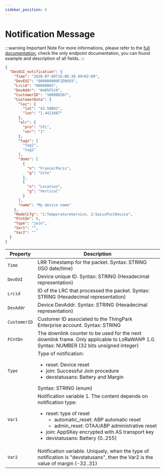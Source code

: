 ```yaml
---
sidebar_position: 6
---
```


# Notification Message

:::warning Important Note
For more informations, please refer to the [full documentation](https://oss-api.thingpark.com/tpw/7.3/Core-Network/lrc-as-tunnel-lorawan/documentation-tunnel-lrc-to-as-lorawan.html#/), check the only endpoint documentation, you can found example and description of all fields.
:::

```json
{
  "DevEUI_notification": {
    "Time": "2020-07-09T16:06:38.49+02:00",
    "DevEUI": "000000000F1D8693",
    "Lrcid": "00000065",
    "DevAddr": "0405F519",
    "CustomerID": "100000507",
    "CustomerData": {
      "loc": {
        "lat": "43.58081",
        "lon": "1.4421667"
      },
      "alr": {
        "pro": "STL",
        "ver": "1"
      },
      "tags": [
        "tag1",
        "tag2"
      ],
      "doms": [
        {
          "n": "France/Paris",
          "g": "Site"
        },
        {
          "n": "Location",
          "g": "Vertical"
        }
      ],
      "name": "My device name"
    },
    "ModelCfg": "1:TemperatureService, 2:SwissPostDevice",
    "FCntDn": 0,
    "Type": "join",
    "Var1": "",
    "Var2": ""
  }
}
```


| Property         | Description                                                                                                                                                                                                                                                                                                    |
|------------------|----------------------------------------------------------------------------------------------------------------------------------------------------------------------------------------------------------------------------------------------------------------------------------------------------------------|
| ```Time```       | LRR Timestamp for the packet. Syntax: STRING (ISO date/time)                                                                                                                                                                                                                                                   |
| ```DevEUI```     | Device unique ID. Syntax: STRING (Hexadecimal representation)                                                                                                                                                                                                                                                  |
| ```Lrcid```      | ID of the LRC that processed the packet. Syntax: STRING (Hexadecimal representation)                                                                                                                                                                                                                           |
| ```DevAddr```    | Device DevAddr. Syntax: STRING (Hexadecimal representation)                                                                                                                                                                                                                                                    |
| ```CustomerID``` | Customer ID associated to the ThingPark Enterprise account. Syntax: STRING                                                                                                                                                                                                                                     |
| ```FCntDn```     | The downlink counter to be used for the next downlink frame. Only applicable to LoRaWAN® 1.0. Syntax: NUMBER (32 bits unsigned integer)                                                                                                                                                                        |
| ```Type```       | Type of notification:<ul><li>reset: Device reset</li><li>join: Successful Join procedure</li><li>devstatusans: Battery and Margin</li></ul>Syntax: STRING (enum)                                                                                                                                               |
| ```Var1```       | Notification variable 1. The content depends on notification type:<ul><li>reset: type of reset<ul><li>automatic_reset: ABP automatic reset</li><li>admin_reset: OTAA/ABP administrative reset</li></ul></li><li>join: AppSKey encrypted with AS transport key</li><li>devstatusans: Battery (0..255)</li></ul> |
| ```Var2```       | Notification variable. Uniquely, when the type of notification is "devstatusans", then the Var2 is the value of margin (-32..31)                                                                                                                                                                               |
